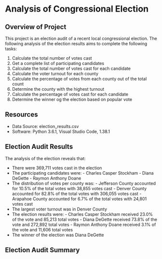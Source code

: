 # Analysis of Congressional Election

## Overview of Project
This project is an election audit of a recent local congressional election. The following analysis of the election results aims to complete the following tasks:

1. Calculate the total number of votes cast
2. Get a complete list of participating candidates
3. Calculate the total number of votes cast for each candidate
4. Calculate the voter turnout for each county
5. Calculate the percentage of votes from each county out of the total count
6. Determine the county with the highest turnout
7. Calculate the percentage of votes cast for each candidate
8. Determine the winner og the election based on popular vote

## Resources
* Data Source: election_results.csv
* Software: Python 3.6.1, Visual Studio Code, 1.38.1

## Election Audit Results
The analysis of the election reveals that:
* There were 369,711 votes cast in the election
* The participating candidates were:
      - Charles Casper Stockham
      - Diana DeGette
      - Raymon Anthony Doane
* The distribution of votes per county was:
      - Jefferson County accounted for 10.5% of the total votes with 38,855 votes cast
      - Denver County accounted for 82.8% of the total votes with 306,055 votes cast
      - Arapahoe County accounted for 6.7% of the total votes with 24,801 votes cast
* The largest voter turnout was in Denver County
* The election results were:
      - Charles Casper Stockham received 23.0% of the vote and 85,213 total votes
      - Diana DeGette received 73.8% of the vote and 272,892 total votes
      - Raymon Anthony Doane received 3.1% of the vote and 11,606 total votes
* The winner of the election was Diana DeGette

## Election Audit Summary
